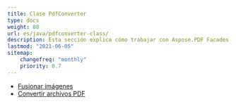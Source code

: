 ```yaml
---
title: Clase PdfConverter
type: docs
weight: 80
url: es/java/pdfconverter-class/
description: Esta sección explica cómo trabajar con Aspose.PDF Facades usando la clase PdfConverter.
lastmod: "2021-06-05"
sitemap:
    changefreq: "monthly"
    priority: 0.7
---
```


- [Fusionar imágenes](/pdf/java/merge-images/)
- [Convertir archivos PDF](/pdf/java/convert-pdf-file/)